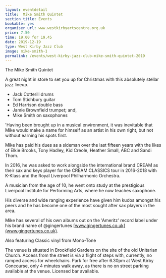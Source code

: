 ```yaml
---
layout: eventdetail
title:  Mike Smith Quintet
section_title: Events
bookable: yes
organiser_url: www.westkirbyartscentre.org.uk
price: 7.50
time: 19.00 for 19.45
date: 2019-12-19
type: West Kirby Jazz Club
image: mike-smith-1
permalink: /events/west-kirby-jazz-club-mike-smith-quintet-2019
---
```


The Mike Smith Quintet

A great night in store to set you up for Christmas with this absolutely stellar jazz lineup.

- Jack Cotterill drums
- Tom Stichbury guitar
- Ed Harrison double bass
- Jamie Brownfield trumpet; and,
- Mike Smith on saxophones

'Having been brought up in a musical environment, it was inevitable that Mike would make a name for himself as an artist in his own right, but not without earning his spots first.   

Mike has paid his dues as a sideman over the last fifteen years with the likes of Elkie Brooks, Tony Hadley, Kid Creole, Heather Small, ABC and Sandi Thom.

In 2016, he was asked to work alongside the international brand CREAM as their sax and keys player for the CREAM CLASSICS tour in 2016-2018 with K-Klass and the Royal Liverpool Philharmonic Orchestra.  

A musician from the age of 10, he went onto study at the prestigious Liverpool Institute for Performing Arts, where he now teaches saxophone.

His diverse and wide ranging experience have given him kudos amongst his peers and he has become one of the most sought after sax players in the area.   

Mike has several of his own albums out on the 'Ameritz' record label under his brand name of @gingertunes  [www.gingertunes.co.uk](www.gingertunes.co.uk).


Also featuring Classic vinyl from Mono-Tone


The venue is situated in Brookfield Gardens on the site of the old Unitarian Church. Access from the street is via a flight of steps with, currently, no ramped access for wheelchairs. Park for free after 6.30pm at West Kirby Concourse, only 4 minutes walk away, as there is no on street parking available at the venue. Licensed bar available.

